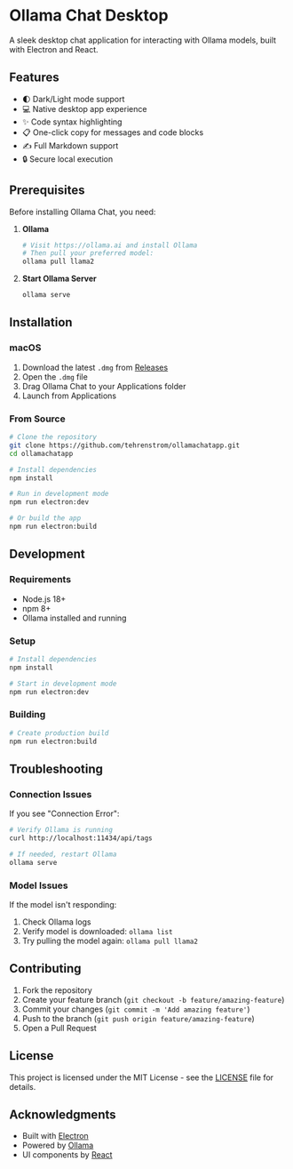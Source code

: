 # Ollama Chat Desktop

A sleek desktop chat application for interacting with Ollama models, built with Electron and React.

## Features
- 🌓 Dark/Light mode support
- 💻 Native desktop app experience
- ✨ Code syntax highlighting
- 📋 One-click copy for messages and code blocks
- ✍️ Full Markdown support
- 🔒 Secure local execution

## Prerequisites

Before installing Ollama Chat, you need:

1. **Ollama**
   ```bash
   # Visit https://ollama.ai and install Ollama
   # Then pull your preferred model:
   ollama pull llama2
   ```

2. **Start Ollama Server**
   ```bash
   ollama serve
   ```

## Installation

### macOS
1. Download the latest `.dmg` from [Releases](https://github.com/tehrenstrom/ollamachatapp/releases)
2. Open the `.dmg` file
3. Drag Ollama Chat to your Applications folder
4. Launch from Applications

### From Source
```bash
# Clone the repository
git clone https://github.com/tehrenstrom/ollamachatapp.git
cd ollamachatapp

# Install dependencies
npm install

# Run in development mode
npm run electron:dev

# Or build the app
npm run electron:build
```

## Development

### Requirements
- Node.js 18+
- npm 8+
- Ollama installed and running

### Setup
```bash
# Install dependencies
npm install

# Start in development mode
npm run electron:dev
```

### Building
```bash
# Create production build
npm run electron:build
```

## Troubleshooting

### Connection Issues
If you see "Connection Error":
```bash
# Verify Ollama is running
curl http://localhost:11434/api/tags

# If needed, restart Ollama
ollama serve
```

### Model Issues
If the model isn't responding:
1. Check Ollama logs
2. Verify model is downloaded: `ollama list`
3. Try pulling the model again: `ollama pull llama2`

## Contributing

1. Fork the repository
2. Create your feature branch (`git checkout -b feature/amazing-feature`)
3. Commit your changes (`git commit -m 'Add amazing feature'`)
4. Push to the branch (`git push origin feature/amazing-feature`)
5. Open a Pull Request

## License

This project is licensed under the MIT License - see the [LICENSE](LICENSE) file for details.

## Acknowledgments
- Built with [Electron](https://www.electronjs.org/)
- Powered by [Ollama](https://ollama.ai)
- UI components by [React](https://reactjs.org/)
